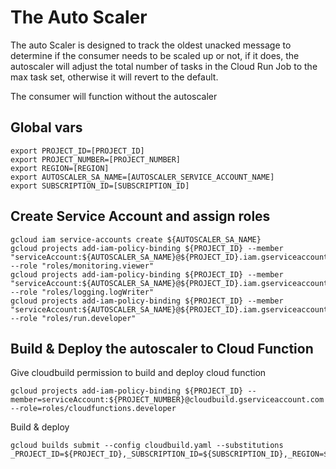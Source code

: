 # The Auto Scaler
The auto Scaler is designed to track the oldest unacked message to determine if the consumer needs to be scaled up or not, 
if it does, the autoscaler will adjust the total number of tasks in the Cloud Run Job to the max task set, otherwise it will revert to the default.

The consumer will function without the autoscaler

## Global vars
```
export PROJECT_ID=[PROJECT_ID]
export PROJECT_NUMBER=[PROJECT_NUMBER]
export REGION=[REGION]
export AUTOSCALER_SA_NAME=[AUTOSCALER_SERVICE_ACCOUNT_NAME]
export SUBSCRIPTION_ID=[SUBSCRIPTION_ID]
```

## Create Service Account and assign roles

```
gcloud iam service-accounts create ${AUTOSCALER_SA_NAME}
gcloud projects add-iam-policy-binding ${PROJECT_ID} --member "serviceAccount:${AUTOSCALER_SA_NAME}@${PROJECT_ID}.iam.gserviceaccount.com" --role "roles/monitoring.viewer"
gcloud projects add-iam-policy-binding ${PROJECT_ID} --member "serviceAccount:${AUTOSCALER_SA_NAME}@${PROJECT_ID}.iam.gserviceaccount.com" --role "roles/logging.logWriter"
gcloud projects add-iam-policy-binding ${PROJECT_ID} --member "serviceAccount:${AUTOSCALER_SA_NAME}@${PROJECT_ID}.iam.gserviceaccount.com" --role "roles/run.developer"
```

## Build & Deploy the autoscaler to Cloud Function
Give cloudbuild permission to build and deploy cloud function
```
gcloud projects add-iam-policy-binding ${PROJECT_ID} --member=serviceAccount:${PROJECT_NUMBER}@cloudbuild.gserviceaccount.com --role=roles/cloudfunctions.developer

```
Build & deploy
```
gcloud builds submit --config cloudbuild.yaml --substitutions _PROJECT_ID=${PROJECT_ID},_SUBSCRIPTION_ID=${SUBSCRIPTION_ID},_REGION=${REGION},_AUTOSCALER_SERVICE_ACCOUNT=${AUTOSCALER_SA_NAME}@${PROJECT_ID}.iam.gserviceaccount.com
```